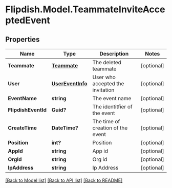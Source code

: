 # Flipdish.Model.TeammateInviteAcceptedEvent
## Properties

Name | Type | Description | Notes
------------ | ------------- | ------------- | -------------
**Teammate** | [**Teammate**](Teammate.md) | The deleted teammate | [optional] 
**User** | [**UserEventInfo**](UserEventInfo.md) | User who accepted the invitation | [optional] 
**EventName** | **string** | The event name | [optional] 
**FlipdishEventId** | **Guid?** | The identitfier of the event | [optional] 
**CreateTime** | **DateTime?** | The time of creation of the event | [optional] 
**Position** | **int?** | Position | [optional] 
**AppId** | **string** | App id | [optional] 
**OrgId** | **string** | Org id | [optional] 
**IpAddress** | **string** | Ip Address | [optional] 

[[Back to Model list]](../README.md#documentation-for-models) [[Back to API list]](../README.md#documentation-for-api-endpoints) [[Back to README]](../README.md)

